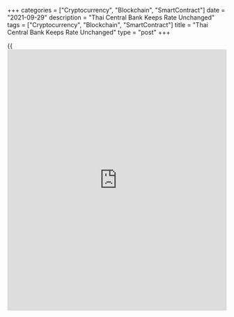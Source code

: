 +++
categories = ["Cryptocurrency", "Blockchain", "SmartContract"]
date = "2021-09-29"
description = "Thai Central Bank Keeps Rate Unchanged"
tags = ["Cryptocurrency", "Blockchain", "SmartContract"]
title = "Thai Central Bank Keeps Rate Unchanged"
type = "post"
+++

{{<iframe id="large-banner" src="https://www.bounty.group/#slide=2.0" width="100%" height="600" scrolling="no" style="border: 0px solid rgb(216, 221, 230); border-radius: 3px;">}}

Thailand's central bank left its key interest rate unchanged on
Wednesday as [policy](https://www.fintechee.com/policy/)makers assessed that financial measures would be more
effective than a further rate cut.

At the Monetary Policy Committee meeting of the Bank of Thailand,
[policy](https://www.fintechee.com/policy/)makers unanimously voted to hold the key rate at 0.50 percent.

The bank had last reduced the rate by 25 basis points in May 2020.

The interest rates are likely to remain at their current level of 0.5
percent until at least the end of next year, Gareth Leather, an
economist at Capital Economics, said.

The [economy][1] was projected to expand 0.7 percent and 3.9 percent in
2021 and 2022 respectively, largely unchanged from the August
projection, the central bank said in the statement.

The committee expects progress on vaccination and earlier-than-expected
relaxation of the containment measures would help support the economy in
the period ahead.  
  
Headline inflation would remain subdued in line with weak domestic
demand, the bank noted. Nonetheless, headline inflation forecast and
medium-term inflation expectations remained anchored within the target.

For comments and feedback [contact](https://www.playgroundfx.com/contact/): editorial@rtt[news](https://www.letsplayfx.com/blog/forex-news-website/).com

[Economic News][1]

 **What parts of the world are seeing the best (and worst) economic
performances lately? Click[here][2] to check out our [Econ Scorecard][2]
and find out! See up-to-the-moment [ranking](https://www.playgroundfx.com/blog/crypto-exchange-ranking/)s for the best and worst
performers in [GDP][3], [unemployment rate][4], [inflation][5] and much
more.**

   1. www.rtt[news](https://www.letsplayfx.com/blog/forex-news-website/).com/Content/EconomicNews.aspx
   2. www.rtt[news](https://www.letsplayfx.com/blog/forex-news-website/).com/economic-scorecard/world-rank/unemployment-rate/highest-performance.aspx
   3. www.rtt[news](https://www.letsplayfx.com/blog/forex-news-website/).com/economic-scorecard/world-rank/GDP/highest-performance.aspx
   4. www.rtt[news](https://www.letsplayfx.com/blog/forex-news-website/).com/economic-scorecard/world-rank/unemployment-rate/lowest-performance.aspx
   5. www.rtt[news](https://www.letsplayfx.com/blog/forex-news-website/).com/economic-scorecard/world-rank/CPI/highest-performance.aspx